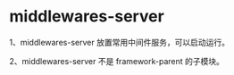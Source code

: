# middlewares-server
1、middlewares-server 放置常用中间件服务，可以启动运行。

2、middlewares-server 不是 framework-parent 的子模块。
